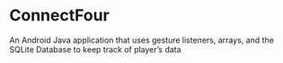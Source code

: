 # ConnectFour
An Android Java application that uses gesture listeners, arrays, and the SQLite Database to keep track of player’s data
